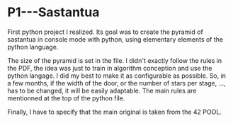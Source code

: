 # P1---Sastantua
First python project I realized. Its goal was to create the pyramid of sastantua in console mode with python, using elementary elements of the python language.

The size of the pyramid is set in the file. I didn't exactly follow the rules in the PDF, the idea was just to train in algorithm conception and use the python langage. I did my best to make it as configurable as possible. So, in a few months, if the width of the door, or the number of stars per stage, ..., has to be changed, it will be easily adaptable. The main rules are mentionned at the top of the python file.

Finally, I have to specify that the main original is taken from the 42 POOL.
